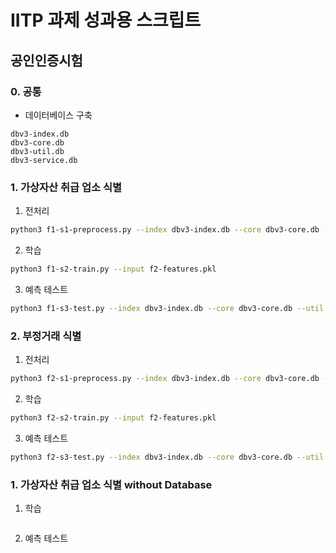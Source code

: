 # IITP 과제 성과용 스크립트

## 공인인증시험

### 0. 공통

- 데이터베이스 구축

```
dbv3-index.db
dbv3-core.db
dbv3-util.db
dbv3-service.db
```

### 1. 가상자산 취급 업소 식별

1. 전처리

```bash
python3 f1-s1-preprocess.py --index dbv3-index.db --core dbv3-core.db --util dbv3-util.db --service dbv3-service.db --input f1-train.csv
```

2. 학습

```bash
python3 f1-s2-train.py --input f2-features.pkl
```

3. 예측 테스트

```bash
python3 f1-s3-test.py --index dbv3-index.db --core dbv3-core.db --util dbv3-util.db --service dbv3-service.db --model f1-model.pkl --input f1-test.csv
```

### 2. 부정거래 식별

1. 전처리

```bash
python3 f2-s1-preprocess.py --index dbv3-index.db --core dbv3-core.db --util dbv3-util.db --service dbv3-service.db --input f2-train.csv
```

2. 학습

```bash
python3 f2-s2-train.py --input f2-features.pkl
```

3. 예측 테스트

```bash
python3 f2-s3-test.py --index dbv3-index.db --core dbv3-core.db --util dbv3-util.db --service dbv3-service.db --model f2-model.pkl --input f2-test.csv
```


### 1. 가상자산 취급 업소 식별 without Database

1. 학습

```
```

2. 예측 테스트

```bash
```
